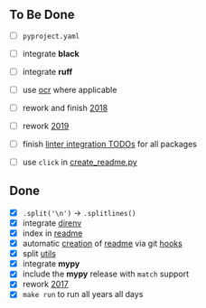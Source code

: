 ## To Be Done

- [ ] `pyproject.yaml`
- [ ] integrate **black**
- [ ] integrate **ruff**
- [ ] use [ocr](common/ocr.py) where applicable
- [ ] rework and finish [2018](y2018)
- [ ] rework [2019](y2019)
- [ ] finish [linter integration TODOs](Makefile) for all packages
- [ ] use `click` in [create_readme.py](meta/create_readme.py)


## Done

- [x] `.split('\n')` -> `.splitlines()`
- [x] integrate [direnv](.envrc)
- [x] index in [readme](README.md)
- [x] automatic [creation](meta/create_readme.py) of [readme](README.md) via git [hooks](.hooks/pre-commit)
- [x] split [utils](common/utils.py)
- [x] integrate **mypy**
- [x] include the **mypy** release with `match` support
- [x] rework [2017](y2017)
- [x] `make run` to run all years all days
